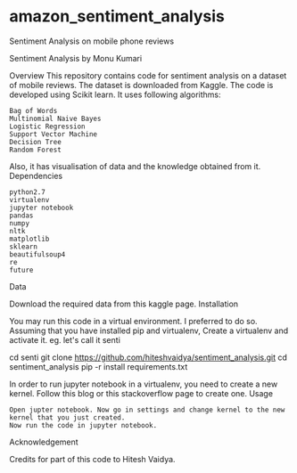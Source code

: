 # amazon_sentiment_analysis

Sentiment Analysis on mobile phone reviews

Sentiment Analysis by Monu Kumari

Overview
This repository contains code for sentiment analysis on a dataset of mobile reviews. The dataset is downloaded from Kaggle. The code is developed using Scikit learn. It uses following algorithms:

    Bag of Words
    Multinomial Naive Bayes
    Logistic Regression
    Support Vector Machine
    Decision Tree
    Random Forest

Also, it has visualisation of data and the knowledge obtained from it.
Dependencies

    python2.7
    virtualenv
    jupyter notebook
    pandas
    numpy
    nltk
    matplotlib
    sklearn
    beautifulsoup4
    re
    future

Data

Download the required data from this kaggle page.
Installation

You may run this code in a virtual environment. I preferred to do so.
Assuming that you have installed pip and virtualenv,
Create a virtualenv and activate it. eg. let's call it senti

cd senti
git clone https://github.com/hiteshvaidya/sentiment_analysis.git
cd sentiment_analysis
pip -r install requirements.txt

In order to run jupyter notebook in a virtualenv, you need to create a new kernel. Follow this blog or this stackoverflow page to create one.
Usage

    Open jupter notebook. Now go in settings and change kernel to the new kernel that you just created.
    Now run the code in jupyter notebook.

Acknowledgement

Credits for part of this code to Hitesh Vaidya.


